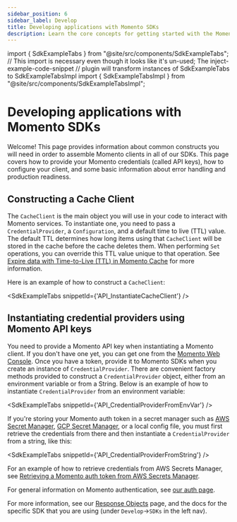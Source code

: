 ```yaml
---
sidebar_position: 6
sidebar_label: Develop
title: Developing applications with Momento SDKs
description: Learn the core concepts for getting started with the Momento SDKs.
---
```


import { SdkExampleTabs } from "@site/src/components/SdkExampleTabs";
// This import is necessary even though it looks like it's un-used; The inject-example-code-snippet
// plugin will transform instances of SdkExampleTabs to SdkExampleTabsImpl
import { SdkExampleTabsImpl } from "@site/src/components/SdkExampleTabsImpl";

# Developing applications with Momento SDKs

Welcome! This page provides information about common constructs you will need in order to assemble Momento clients in all of our SDKs. This page covers how to provide your Momento credentials (called API keys), how to configure your client, and some basic information about error handling and production readiness.

## Constructing a Cache Client

The `CacheClient` is the main object you will use in your code to interact with Momento services. To instantiate one, you need to pass a `CredentialProvider`, a `Configuration`, and a default time to live (TTL) value. The default TTL determines how long items using that `CacheClient` will be stored in the cache before the cache deletes them. When performing `Set` operations, you can override this TTL value unique to that operation. See [Expire data with Time-to-Live (TTL) in Momento Cache](./learn/how-it-works/expire-data-with-ttl) for more information.

Here is an example of how to construct a `CacheClient`:

<SdkExampleTabs snippetId={'API_InstantiateCacheClient'} />

## Instantiating credential providers using Momento API keys

You need to provide a Momento API key when instantiating a Momento client. If you don't have one yet, you can get one from the [Momento Web Console](https://console.gomomento.com/). Once you have a token, provide it to Momento SDKs when you create an instance of `CredentialProvider`. There are convenient factory methods provided to construct a `CredentialProvider` object, either from an environment variable or from a String. Below is an example of how to instantiate `CredentialProvider` from an environment variable:

<SdkExampleTabs snippetId={'API_CredentialProviderFromEnvVar'} />

If you're storing your Momento auth token in a secret manager such as [AWS Secret Manager](https://aws.amazon.com/secrets-manager/), [GCP Secret Manager](https://cloud.google.com/secret-manager), or a local config file, you must first retrieve the credentials from there and then instantiate a `CredentialProvider` from a string, like this:

<SdkExampleTabs snippetId={'API_CredentialProviderFromString'} />

For an example of how to retrieve credentials from AWS Secrets Manager, see [Retrieving a Momento auth token from AWS Secrets Manager](/cache/integrations/aws-secrets-manager).

For general information on Momento authentication, see [our auth page](./develop/authentication).

For more information, see our [Response Objects](./develop/api-reference/response-objects) page, and the docs for the specific SDK that you are using (under `Develop`->`SDKs` in the left nav).
